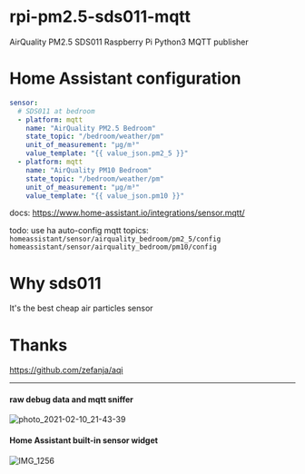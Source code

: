 # rpi-pm2.5-sds011-mqtt
AirQuality PM2.5 SDS011 Raspberry Pi Python3 MQTT publisher

# Home Assistant configuration
```yaml
sensor:
  # SDS011 at bedroom
  - platform: mqtt
    name: "AirQuality PM2.5 Bedroom"
    state_topic: "/bedroom/weather/pm"
    unit_of_measurement: "µg/m³"
    value_template: "{{ value_json.pm2_5 }}"
  - platform: mqtt
    name: "AirQuality PM10 Bedroom"
    state_topic: "/bedroom/weather/pm"
    unit_of_measurement: "µg/m³"
    value_template: "{{ value_json.pm10 }}"
```
docs: https://www.home-assistant.io/integrations/sensor.mqtt/

todo: use ha auto-config mqtt topics:
`homeassistant/sensor/airquality_bedroom/pm2_5/config`
`homeassistant/sensor/airquality_bedroom/pm10/config`

# Why sds011
It's the best cheap air particles sensor

# Thanks
https://github.com/zefanja/aqi


----


#### raw debug data and mqtt sniffer
![photo_2021-02-10_21-43-39](https://user-images.githubusercontent.com/6201068/107556188-25c2af80-6be9-11eb-966e-0cc1ef88e148.jpg)

#### Home Assistant built-in sensor widget
![IMG_1256](https://user-images.githubusercontent.com/6201068/107560307-3fb2c100-6bee-11eb-91c1-240e69062289.png)
